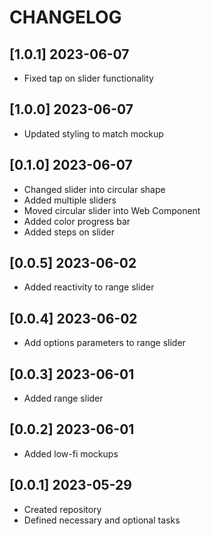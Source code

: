 # CHANGELOG

## [1.0.1] 2023-06-07

- Fixed tap on slider functionality

## [1.0.0] 2023-06-07

- Updated styling to match mockup

## [0.1.0] 2023-06-07

- Changed slider into circular shape
- Added multiple sliders
- Moved circular slider into Web Component
- Added color progress bar
- Added steps on slider

## [0.0.5] 2023-06-02

- Added reactivity to range slider

## [0.0.4] 2023-06-02

- Add options parameters to range slider

## [0.0.3] 2023-06-01

- Added range slider

## [0.0.2] 2023-06-01

- Added low-fi mockups

## [0.0.1] 2023-05-29

- Created repository
- Defined necessary and optional tasks
